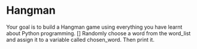 # Hangman
Your goal is to build a Hangman game using everything you have learnt about Python programming.
[] Randomly choose a word from the word_list and assign it to a variable called chosen_word. Then print it.


